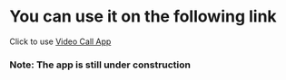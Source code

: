 # You can use it on the following link

Click to use [Video Call App](https://imrankabir.github.io/videocall)

### Note: The app is still under construction
